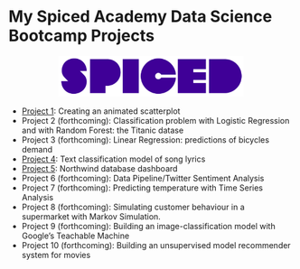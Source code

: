 # My Spiced Academy Data Science Bootcamp Projects 

<p align="center">
  <img width="65%" height="65%" src="https://github.com/ebelingbarros/Spiced-academy-other-projects/blob/main/Spiced_Logo_Purple-05-1.png"> 
</p> 

- [Project 1](https://github.com/ebelingbarros/Spiced-academy-other-projects/tree/main/week_01): Creating an animated scatterplot
- Project 2 (forthcoming): Classification problem with Logistic Regression and with Random Forest: the Titanic datase
- Project 3 (forthcoming): Linear Regression: predictions of bicycles demand
- [Project 4](https://github.com/ebelingbarros/Spiced-academy-other-projects/tree/main/week_04): Text classification model of song lyrics
- [Project 5](https://github.com/ebelingbarros/Spiced-academy-other-projects/tree/main/week_05): Northwind database dashboard
- Project 6 (forthcoming): Data Pipeline/Twitter Sentiment Analysis
- Project 7 (forthcoming): Predicting temperature with Time Series Analysis
- Project 8 (forthcoming): Simulating customer behaviour in a supermarket with Markov Simulation.
- Project 9 (forthcoming): Building an image-classification model with Google’s Teachable Machine
- Project 10 (forthcoming): Building an unsupervised model recommender system for movies
